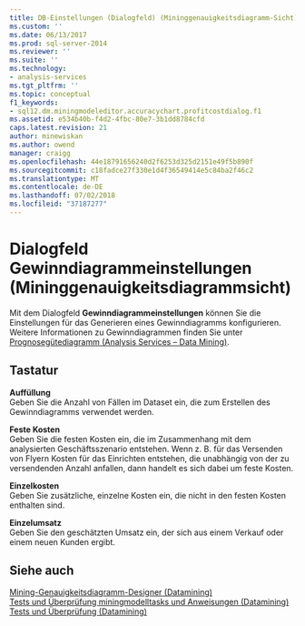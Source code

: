 ```yaml
---
title: DB-Einstellungen (Dialogfeld) (Mininggenauigkeitsdiagramm-Sicht) | Microsoft-Dokumentation
ms.custom: ''
ms.date: 06/13/2017
ms.prod: sql-server-2014
ms.reviewer: ''
ms.suite: ''
ms.technology:
- analysis-services
ms.tgt_pltfrm: ''
ms.topic: conceptual
f1_keywords:
- sql12.dm.miningmodeleditor.accuracychart.profitcostdialog.f1
ms.assetid: e534b40b-f4d2-4fbc-80e7-3b1dd8784cfd
caps.latest.revision: 21
author: minewiskan
ms.author: owend
manager: craigg
ms.openlocfilehash: 44e18791656240d2f6253d325d2151e49f5b890f
ms.sourcegitcommit: c18fadce27f330e1d4f36549414e5c84ba2f46c2
ms.translationtype: MT
ms.contentlocale: de-DE
ms.lasthandoff: 07/02/2018
ms.locfileid: "37187277"
---
```

# <a name="profit-chart-settings-dialog-box-mining-accuracy-chart-view"></a>Dialogfeld Gewinndiagrammeinstellungen (Mininggenauigkeitsdiagrammsicht)
  Mit dem Dialogfeld **Gewinndiagrammeinstellungen** können Sie die Einstellungen für das Generieren eines Gewinndiagramms konfigurieren. Weitere Informationen zu Gewinndiagrammen finden Sie unter [Prognosegütediagramm &#40;Analysis Services – Data Mining&#41;](data-mining/lift-chart-analysis-services-data-mining.md).  
  
## <a name="options"></a>Tastatur  
 **Auffüllung**  
 Geben Sie die Anzahl von Fällen im Dataset ein, die zum Erstellen des Gewinndiagramms verwendet werden.  
  
 **Feste Kosten**  
 Geben Sie die festen Kosten ein, die im Zusammenhang mit dem analysierten Geschäftsszenario entstehen. Wenn z. B. für das Versenden von Flyern Kosten für das Einrichten entstehen, die unabhängig von der zu versendenden Anzahl anfallen, dann handelt es sich dabei um feste Kosten.  
  
 **Einzelkosten**  
 Geben Sie zusätzliche, einzelne Kosten ein, die nicht in den festen Kosten enthalten sind.  
  
 **Einzelumsatz**  
 Geben Sie den geschätzten Umsatz ein, der sich aus einem Verkauf oder einem neuen Kunden ergibt.  
  
## <a name="see-also"></a>Siehe auch  
 [Mining-Genauigkeitsdiagramm-Designer &#40;Datamining&#41;](mining-accuracy-chart-designer-data-mining.md)   
 [Tests und Überprüfung miningmodelltasks und Anweisungen &#40;Datamining&#41;](data-mining/testing-and-validation-tasks-and-how-tos-data-mining.md)   
 [Tests und Überprüfung &#40;Datamining&#41;](data-mining/testing-and-validation-data-mining.md)  
  
  
